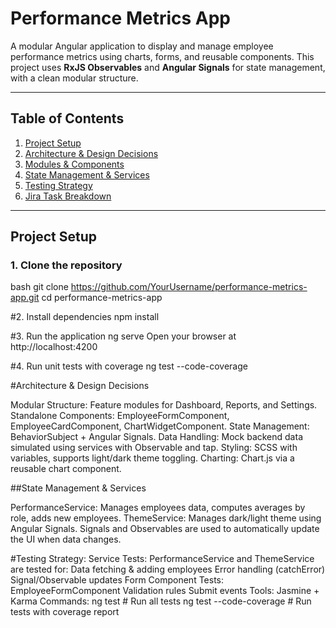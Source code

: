 # Performance Metrics App

A modular Angular application to display and manage employee performance metrics using charts, forms, and reusable components. This project uses **RxJS Observables** and **Angular Signals** for state management, with a clean modular structure.

---

## **Table of Contents**
1. [Project Setup](#project-setup)
2. [Architecture & Design Decisions](#architecture--design-decisions)
3. [Modules & Components](#modules--components)
4. [State Management & Services](#state-management--services)
5. [Testing Strategy](#testing-strategy)
6. [Jira Task Breakdown](#jira-task-breakdown)

---

## **Project Setup**

### 1. Clone the repository
bash
    git clone https://github.com/YourUsername/performance-metrics-app.git
    cd performance-metrics-app

#2. Install dependencies
    npm install

#3. Run the application
    ng serve
    Open your browser at http://localhost:4200

#4. Run unit tests with coverage
    ng test --code-coverage

#Architecture & Design Decisions

Modular Structure: Feature modules for Dashboard, Reports, and Settings.
Standalone Components: EmployeeFormComponent, EmployeeCardComponent, ChartWidgetComponent.
State Management: BehaviorSubject + Angular Signals.
Data Handling: Mock backend data simulated using services with Observable and tap.
Styling: SCSS with variables, supports light/dark theme toggling.
Charting: Chart.js via a reusable chart component.

##State Management & Services

PerformanceService: Manages employees data, computes averages by role, adds new employees.
ThemeService: Manages dark/light theme using Angular Signals.
Signals and Observables are used to automatically update the UI when data changes.

#Testing Strategy:
Service Tests: PerformanceService and ThemeService are tested for:
Data fetching & adding employees
Error handling (catchError)
Signal/Observable updates
Form Component Tests: EmployeeFormComponent
Validation rules
Submit events
Tools: Jasmine + Karma
Commands:
ng test  # Run all tests
ng test --code-coverage  # Run tests with coverage report
